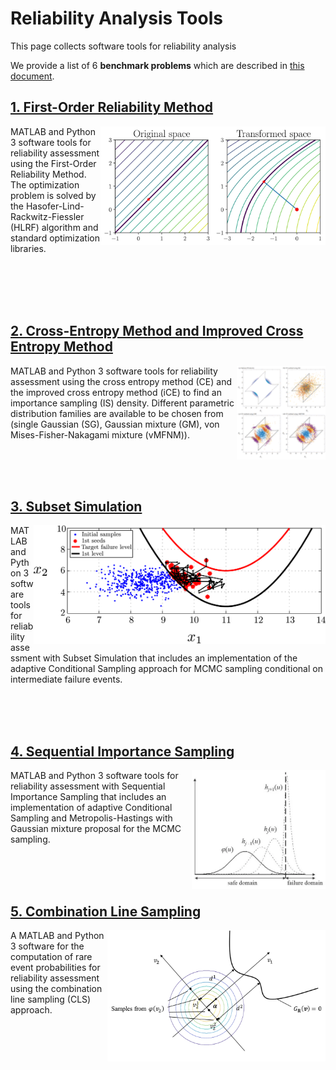 # Reliability Analysis Tools

This page collects software tools for reliability analysis

We provide a list of 6 **benchmark problems** which are described in [this document](./reliability_examples.pdf).



## [1. First-Order Reliability Method](1.%20First-Order%20Reliability%20Method/)

<img src="./images/FORM_pic.webp" align="right" height="190">

MATLAB and Python 3 software tools for reliability assessment using the First-Order Reliability Method. The optimization problem is solved by the Hasofer-Lind-Rackwitz-Fiessler (HLRF) algorithm and standard optimization libraries.

</br> </br> </br> </br> 



## [2. Cross-Entropy Method and Improved Cross Entropy Method](2.%20Cross%20Entropy%20Method%20and%20Improved%20Cross%20Entropy%20Method/)

<img src="./images/CE_pic.jpg" align="right" height="150">

MATLAB and Python 3 software tools for reliability assessment using the cross entropy method (CE) and the improved cross entropy method (iCE) to find an importance sampling (IS) density. Different parametric distribution families are available to be chosen from (single Gaussian (SG), Gaussian mixture (GM), von Mises-Fisher-Nakagami mixture (vMFNM)).

</br> </br> </br> 



## [3. Subset Simulation](3.%20Subset%20Simulation/)

<img src="./images/SuS_pic.webp" align="right" height="190">

MATLAB and Python 3 software tools for reliability assessment with Subset Simulation that includes an implementation of the adaptive Conditional Sampling approach for MCMC sampling conditional on intermediate failure events.

</br> </br> </br> 



## [4. Sequential Importance Sampling](4.%20Sequential%20Importance%20Sampling/)

<img src="./images/SIS_pic.webp" align="right" height="190">

MATLAB and Python 3 software tools for reliability assessment with Sequential Importance Sampling that includes an implementation of adaptive Conditional Sampling and Metropolis-Hastings with Gaussian mixture proposal for the MCMC sampling.

</br> </br> </br> 



## [5. Combination Line Sampling](5.%20Combination%20Line%20Sampling/)

<img src="./images/CLS_pic.jpg" align="right" height="210">

A MATLAB and Python 3 software for the computation of rare event probabilities for reliability assessment using the combination line sampling (CLS) approach. 

</br> </br> </br> 

